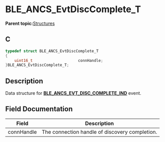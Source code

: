 # BLE\_ANCS\_EvtDiscComplete\_T

**Parent topic:**[Structures](GUID-A2656700-B0A1-443C-903C-42AE1A0A1AD8.md)

## C

```c
typedef struct BLE_ANCS_EvtDiscComplete_T
{
    uint16_t                    connHandle;
}BLE_ANCS_EvtDiscComplete_T;
```

## Description

Data structure for **[BLE\_ANCS\_EVT\_DISC\_COMPLETE\_IND](GUID-09E4D761-E240-4D15-8065-2AB976C30FAB.md)** event.

## Field Documentation

|Field|Description|
|-----|-----------|
|connHandle|The connection handle of discovery completion.|

